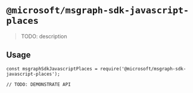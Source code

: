 # `@microsoft/msgraph-sdk-javascript-places`

> TODO: description

## Usage

```
const msgraphSdkJavascriptPlaces = require('@microsoft/msgraph-sdk-javascript-places');

// TODO: DEMONSTRATE API
```
